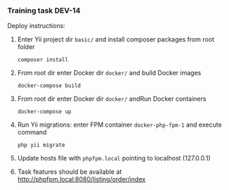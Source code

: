### Training task DEV-14

Deploy instructions:  

1. Enter Yii project dir `basic/` and install composer packages from root folder
    ```
   composer install
    ```

2. From root dir enter Docker dir  `docker/` and build Docker images
   ```
   docker-compose build
   ```

3. From root dir enter Docker dir  `docker/` andRun Docker containers
   ```
   docker-compose up
   ```
   
4. Run Yii migrations: enter FPM container `docker-php-fpm-1` and execute command
   ```
   php yii migrate
   ```
5. Update hosts file with `phpfpm.local` pointing to localhost (127.0.0.1)
6. Task features should be available at http://phpfpm.local:8080/listing/order/index